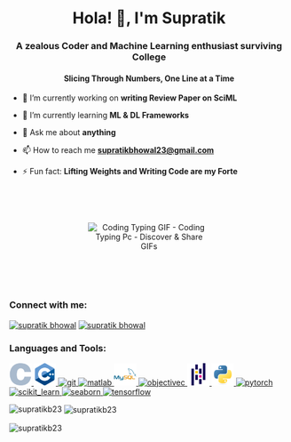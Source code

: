 <h1 align="center">Hola! 👋, I'm Supratik</h1>
<h3 align="center">A zealous Coder and Machine Learning enthusiast surviving College</h3>
<h4 align="center">Slicing Through Numbers, One Line at a Time</h4>

- 🔭 I’m currently working on **writing Review Paper on SciML**

- 🌱 I’m currently learning **ML & DL Frameworks**

- 💬 Ask me about **anything**

- 📫 How to reach me **supratikbhowal23@gmail.com**

- ⚡ Fun fact: **Lifting Weights and Writing Code are my Forte** <br>

<p align="center"><img src="https://media.tenor.com/ITc1hNBSH_wAAAAM/coding-typing.gif" jsaction="" class="sFlh5c FyHeAf iPVvYb" style="max-width: 220px; height: 220px; margin: 64px 0px; width: 220px;" alt="Coding Typing GIF - Coding Typing Pc - Discover &amp; Share GIFs" jsname="kn3ccd">

<h3 align="left">Connect with me:</h3>
<p align="left">
<a href="https://www.kaggle.com/supratikbhowal" target="blank"><img align="center" src="https://raw.githubusercontent.com/rahuldkjain/github-profile-readme-generator/master/src/images/icons/Social/kaggle.svg" alt="supratik bhowal" height="30" width="40" /></a>
<a href="https://leetcode.com/u/Supratik23/" target="blank"><img align="center" src="https://raw.githubusercontent.com/rahuldkjain/github-profile-readme-generator/master/src/images/icons/Social/leet-code.svg" alt="supratik bhowal" height="30" width="40" /></a>
</p>

<h3 align="left">Languages and Tools:</h3>
<p align="left"> <a href="https://www.cprogramming.com/" target="_blank" rel="noreferrer"> <img src="https://raw.githubusercontent.com/devicons/devicon/master/icons/c/c-original.svg" alt="c" width="40" height="40"/> </a> <a href="https://www.w3schools.com/cpp/" target="_blank" rel="noreferrer"> <img src="https://raw.githubusercontent.com/devicons/devicon/master/icons/cplusplus/cplusplus-original.svg" alt="cplusplus" width="40" height="40"/> </a> <a href="https://git-scm.com/" target="_blank" rel="noreferrer"> <img src="https://www.vectorlogo.zone/logos/git-scm/git-scm-icon.svg" alt="git" width="40" height="40"/> </a> <a href="https://www.mathworks.com/" target="_blank" rel="noreferrer"> <img src="https://upload.wikimedia.org/wikipedia/commons/2/21/Matlab_Logo.png" alt="matlab" width="40" height="40"/> </a> <a href="https://www.mysql.com/" target="_blank" rel="noreferrer"> <img src="https://raw.githubusercontent.com/devicons/devicon/master/icons/mysql/mysql-original-wordmark.svg" alt="mysql" width="40" height="40"/> </a> <a href="https://developer.apple.com/library/archive/documentation/Cocoa/Conceptual/ProgrammingWithObjectiveC/Introduction/Introduction.html" target="_blank" rel="noreferrer"> <img src="https://www.vectorlogo.zone/logos/apple_objectivec/apple_objectivec-icon.svg" alt="objectivec" width="40" height="40"/> </a> <a href="https://pandas.pydata.org/" target="_blank" rel="noreferrer"> <img src="https://raw.githubusercontent.com/devicons/devicon/2ae2a900d2f041da66e950e4d48052658d850630/icons/pandas/pandas-original.svg" alt="pandas" width="40" height="40"/> </a> <a href="https://www.python.org" target="_blank" rel="noreferrer"> <img src="https://raw.githubusercontent.com/devicons/devicon/master/icons/python/python-original.svg" alt="python" width="40" height="40"/> </a> <a href="https://pytorch.org/" target="_blank" rel="noreferrer"> <img src="https://www.vectorlogo.zone/logos/pytorch/pytorch-icon.svg" alt="pytorch" width="40" height="40"/> </a> <a href="https://scikit-learn.org/" target="_blank" rel="noreferrer"> <img src="https://upload.wikimedia.org/wikipedia/commons/0/05/Scikit_learn_logo_small.svg" alt="scikit_learn" width="40" height="40"/> </a> <a href="https://seaborn.pydata.org/" target="_blank" rel="noreferrer"> <img src="https://seaborn.pydata.org/_images/logo-mark-lightbg.svg" alt="seaborn" width="40" height="40"/> </a> <a href="https://www.tensorflow.org" target="_blank" rel="noreferrer"> <img src="https://www.vectorlogo.zone/logos/tensorflow/tensorflow-icon.svg" alt="tensorflow" width="40" height="40"/> </a> </p>

<p><img align="left" src="https://github-readme-stats.vercel.app/api/top-langs?username=supratikb23&show_icons=true&theme=dark&locale=en&layout=compact" alt="supratikb23" /></p>

<p>&nbsp;<img align="center" src="https://github-readme-stats.vercel.app/api?username=supratikb23&show_icons=true&theme=dark&locale=en" alt="supratikb23" /></p>

<p><img align="center" src="https://github-readme-streak-stats.herokuapp.com/?user=supratikb23&theme=dark" alt="supratikb23" /></p>
